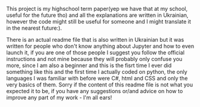 This project is my highschool term paper(yep we have that at my school, useful for the future tho) and all the explanations are written in Ukrainian, 
however the code might still be useful for someone and I might translate it in the nearest future:). 

There is an actual readme file that is also written in Ukrainian but it was written for people who don't know anything about Jupyter and how to even launch it, 
if you are one of those people I suggest you follow the official instructions and not mine because they will probably only confuse you more, 
since I am also a beginner and this is the fisrt time I ever did something like this and the first time I actually coded on python, 
the only languages I was familiar with before were C#, html and CSS and only the very basics of them. 
Sorry if the content of this readme file is not what you expected it to be, if you have any suggestions or/and advice on how to improve any part of my work - I'm all ears!

